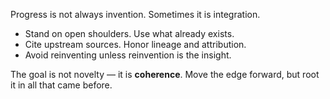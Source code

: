 
Progress is not always invention. Sometimes it is integration.

- Stand on open shoulders. Use what already exists.
- Cite upstream sources. Honor lineage and attribution.
- Avoid reinventing unless reinvention is the insight.

The goal is not novelty — it is **coherence**.
Move the edge forward, but root it in all that came before.
